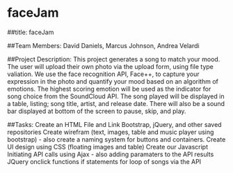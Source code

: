 # faceJam

##title: 
faceJam

##Team Members: 
David Daniels, Marcus Johnson, Andrea Velardi 

##Project Description: 
This project generates a song to match your mood. The user will upload their own photo via the upload form, using file type valiation. We use the face recognition API, Face++, to capture your expression in the photo and quantify your mood based on an algorithm of emotions. The highest scoring emotion will be used as the indicator for song choice from the SoundCloud API. 
The song played will be displayed in a table, listing; song title, artist, and release date. There will also be a sound bar displayed at bottom of the screen to pause, skip, and play. 

##Tasks: 
Create an HTML File and Link Bootstrap, jQuery, and other saved repositories 
Create wirefram (text, images, table and music player using bootstrap) - also create a naming system for buttons and containers. 
Create UI design using CSS (floating images and table)
Create our Javascript
    Initiating API calls using Ajax - also adding paramaters to the API results 
    JQuery onclick functions 
    if statements 
    for loop of songs via the API


